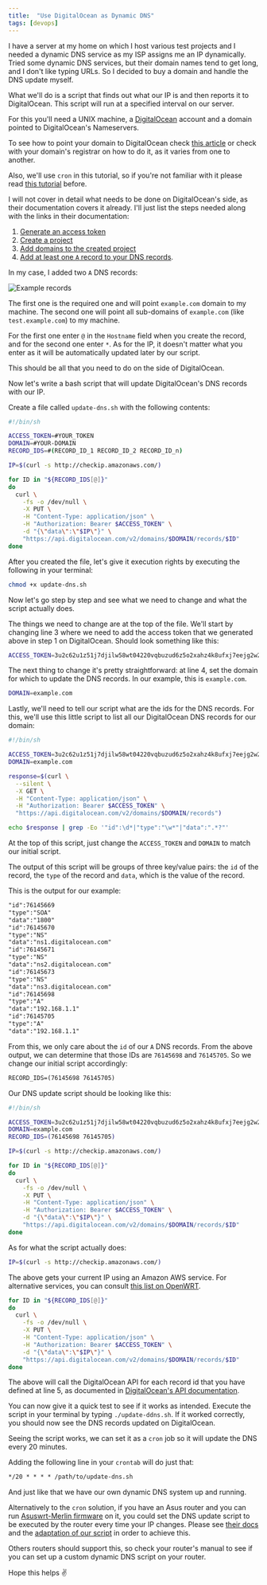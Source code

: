 ```yaml
---
title:  "Use DigitalOcean as Dynamic DNS"
tags: [devops]
---
```


I have a server at my home on which I host various test projects and I needed a dynamic DNS service as my ISP assigns me an IP dynamically. Tried some dynamic DNS services, but their domain names tend to get long, and I don't like typing URLs. So I decided to buy a domain and handle the DNS update myself.

What we'll do is a script that finds out what our IP is and then reports it to DigitalOcean. This script will run at a specified interval on our server.

For this you'll need a UNIX machine, a [DigitalOcean](https://www.digitalocean.com/) account and a domain pointed to DigitalOcean's Nameservers.

To see how to point your domain to DigitalOcean check [this article](https://www.digitalocean.com/community/tutorials/how-to-point-to-digitalocean-nameservers-from-common-domain-registrars) or check with your domain's registrar on how to do it, as it varies from one to another.

Also, we'll use `cron` in this tutorial, so if you're not familiar with it please read [this tutorial](https://www.digitalocean.com/community/tutorials/how-to-use-cron-to-automate-tasks-on-a-vps) before.

I will not cover in detail what needs to be done on DigitalOcean's side, as their documentation covers it already. I'll just list the steps needed along with the links in their documentation:

1. [Generate an access token](https://www.digitalocean.com/docs/api/create-personal-access-token/)
2. [Create a project](https://www.digitalocean.com/docs/projects/how-to/create/)
3. [Add domains to the created project](https://www.digitalocean.com/docs/networking/dns/how-to/add-domains/)
4. [Add at least one `A` record to your DNS records](https://www.digitalocean.com/docs/networking/dns/how-to/manage-records/#a-records).

In my case, I added two `A` DNS records:

![Example records](/assets/images/do-dns/records.jpg)

The first one is the required one and will point `example.com` domain to my machine. The second one will point all sub-domains of `example.com` (like `test.example.com`) to my machine.

For the first one enter `@` in the `Hostname` field when you create the record, and for the second one enter `*`. As for the IP, it doesn't matter what you enter as it will be automatically updated later by our script.

This should be all that you need to do on the side of DigitalOcean.

Now let's write a bash script that will update DigitalOcean's DNS records with our IP.

Create a file called `update-dns.sh` with the following contents:

```bash
#!/bin/sh

ACCESS_TOKEN=#YOUR_TOKEN
DOMAIN=#YOUR-DOMAIN
RECORD_IDS=#(RECORD_ID_1 RECORD_ID_2 RECORD_ID_n)

IP=$(curl -s http://checkip.amazonaws.com/)

for ID in "${RECORD_IDS[@]}"
do
  curl \
    -fs -o /dev/null \
    -X PUT \
    -H "Content-Type: application/json" \
    -H "Authorization: Bearer $ACCESS_TOKEN" \
    -d "{\"data\":\"$IP\"}" \
    "https://api.digitalocean.com/v2/domains/$DOMAIN/records/$ID"
done
```

After you created the file, let's give it execution rights by executing the following in your terminal:

```bash
chmod +x update-dns.sh
```

Now let's go step by step and see what we need to change and what the script actually does.

The things we need to change are at the top of the file. We'll start by changing line 3 where we need to add the access token that we generated above in step 1 on DigitalOcean. Should look something like this:

```bash
ACCESS_TOKEN=3u2c62u1z51j7djilw58wt04220vqbuzud6z5o2xahz4k8ufxj7eejg2w2trjxma
```

The next thing to change it's pretty straightforward: at line 4, set the domain for which to update the DNS records. In our example, this is `example.com`.

```bash
DOMAIN=example.com
```

Lastly, we'll need to tell our script what are the ids for the DNS records. For this, we'll use this little script to list all our DigitalOcean DNS records for our domain:

```bash
#!/bin/sh

ACCESS_TOKEN=3u2c62u1z51j7djilw58wt04220vqbuzud6z5o2xahz4k8ufxj7eejg2w2trjxma
DOMAIN=example.com

response=$(curl \
  --silent \
  -X GET \
  -H "Content-Type: application/json" \
  -H "Authorization: Bearer $ACCESS_TOKEN" \
  "https://api.digitalocean.com/v2/domains/$DOMAIN/records")

echo $response | grep -Eo '"id":\d*|"type":"\w*"|"data":".*?"'
```

At the top of this script, just change the `ACCESS_TOKEN` and `DOMAIN` to match our initial script.

The output of this script will be groups of three key/value pairs: the `id` of the record, the `type` of the record and `data`, which is the value of the record.

This is the output for our example:

```txt
"id":76145669
"type":"SOA"
"data":"1800"
"id":76145670
"type":"NS"
"data":"ns1.digitalocean.com"
"id":76145671
"type":"NS"
"data":"ns2.digitalocean.com"
"id":76145673
"type":"NS"
"data":"ns3.digitalocean.com"
"id":76145698
"type":"A"
"data":"192.168.1.1"
"id":76145705
"type":"A"
"data":"192.168.1.1"
```

From this, we only care about the `id` of our `A` DNS records. From the above output, we can determine that those IDs are `76145698` and `76145705`. So we change our initial script accordingly:

```txt
RECORD_IDS=(76145698 76145705)
```

Our DNS update script should be looking like this:

```bash
#!/bin/sh

ACCESS_TOKEN=3u2c62u1z51j7djilw58wt04220vqbuzud6z5o2xahz4k8ufxj7eejg2w2trjxma
DOMAIN=example.com
RECORD_IDS=(76145698 76145705)

IP=$(curl -s http://checkip.amazonaws.com/)

for ID in "${RECORD_IDS[@]}"
do
  curl \
    -fs -o /dev/null \
    -X PUT \
    -H "Content-Type: application/json" \
    -H "Authorization: Bearer $ACCESS_TOKEN" \
    -d "{\"data\":\"$IP\"}" \
    "https://api.digitalocean.com/v2/domains/$DOMAIN/records/$ID"
done
```

As for what the script actually does:

```bash
IP=$(curl -s http://checkip.amazonaws.com/)
```

The above gets your current IP using an Amazon AWS service. For alternative services, you can consult [this list on OpenWRT](https://openwrt.org/docs/guide-user/services/ddns/client#detecting_public_ip).

```bash
for ID in "${RECORD_IDS[@]}"
do
  curl \
    -fs -o /dev/null \
    -X PUT \
    -H "Content-Type: application/json" \
    -H "Authorization: Bearer $ACCESS_TOKEN" \
    -d "{\"data\":\"$IP\"}" \
    "https://api.digitalocean.com/v2/domains/$DOMAIN/records/$ID"
done
```

The above will call the DigitalOcean API for each record id that you have defined at line 5, as documented in [DigitalOcean's API documentation](https://developers.digitalocean.com/documentation/v2/#update-a-domain-record).

You can now give it a quick test to see if it works as intended. Execute the script in your terminal by typing `./update-ddns.sh`. If it worked correctly, you should now see the DNS records updated on DigitalOcean.

Seeing the script works, we can set it as a `cron` job so it will update the DNS every 20 minutes.

Adding the following line in your `crontab` will do just that:

```txt
*/20 * * * * /path/to/update-dns.sh
```

And just like that we have our own dynamic DNS system up and running.

Alternatively to the `cron` solution, if you have an Asus router and you can run [Asuswrt-Merlin firmware](https://www.asuswrt-merlin.net/) on it, you could set the DNS update script to be executed by the router every time your IP changes. Please see [their docs](https://github.com/RMerl/asuswrt-merlin.ng/wiki/Custom-DDNS) and the [adaptation of our script](https://github.com/RMerl/asuswrt-merlin.ng/wiki/DDNS-Sample-Scripts#digitalocean) in order to achieve this.

Others routers should support this, so check your router's manual to see if you can set up a custom dynamic DNS script on your router.

Hope this helps ✌️
